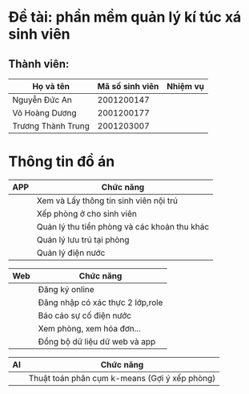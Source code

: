 # Đề tài: phần mềm quản lý kí túc xá sinh viên
## Thành viên:
|Họ và tên| Mã số sinh viên|Nhiệm vụ|
|--------------|----------------|--------|
|Nguyễn Đức An| 2001200147||
|Võ Hoàng Dương|2001200177||
|Trương Thành Trung|2001203007||
# Thông tin đồ án

| APP | Chức năng |
| ------ | ------ |
|     | Xem và Lấy thông tin sinh viên nội trú |
|     | Xếp phòng ở cho sinh viên |
|     | Quản lý thu tiền phòng và các khoản thu khác |
|     | Quản lý lưu trú tại phòng |
|     | Quản lý điện nước  |

| Web | Chức năng |
| ------ | ------ |
|     | Đăng ký online  |
|     | Đăng nhập có xác thực 2 lớp,role  |
|     | Báo cáo sự cố điện nước  |
|     | Xem phòng, xem hóa đơn...  |
|     | Đồng bộ dữ liệu dữ web và app  |

| AI  | Chức năng |
| ------ | ------ |
|     | Thuật toán phân cụm k-means (Gợi ý xếp phòng) |
